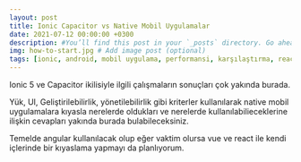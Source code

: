 ```yaml
---
layout: post
title: Ionic Capacitor vs Native Mobil Uygulamalar
date: 2021-07-12 00:00:00 +0300
description: #You’ll find this post in your `_posts` directory. Go ahead and edit it and re-build the site to see your changes. # Add post description (optional)
img: how-to-start.jpg # Add image post (optional)
tags: [ionic, android, mobil uygulama, performansi, karşılaştırma, react, angular, inceleme] # add tag
---
```


Ionic 5 ve Capacitor ikilisiyle ilgili çalışmaların sonuçları çok yakında burada.

Yük, UI, Geliştirilebilirlik, yönetilebilirlik gibi kriterler kullanılarak native mobil uygulamalara kıyasla nerelerde oldukları ve nerelerde kullanılabilieceklerine ilişkin cevapları yakında burada bulabileceksiniz.

Temelde angular kullanılacak olup eğer vaktim olursa vue ve react ile kendi içlerinde bir kıyaslama yapmayı da planlıyorum.